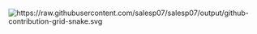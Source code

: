 <br>
  <img alt="https://raw.githubusercontent.com/salesp07/salesp07/output/github-contribution-grid-snake.svg" />
  
  <br/><br/><br/>
</div>
